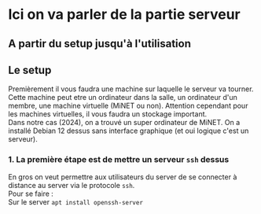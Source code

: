 # Ici on va parler de la partie serveur

## A partir du setup jusqu'à l'utilisation

## Le setup

Premièrement il vous faudra une machine sur laquelle le serveur va tourner. Cette machine peut etre un ordinateur dans la salle, un ordinateur d'un membre, une machine virtuelle (MiNET ou non). Attention cependant pour les machines virtuelles, il vous faudra un stockage important.  
Dans notre cas (2024), on a trouvé un super ordinateur de MiNET. On a installé Debian 12 dessus sans interface graphique (et oui logique c'est un serveur).  

### 1. La première étape est de mettre un serveur `ssh` dessus
En gros on veut permettre aux utilisateurs du server de se connecter à distance au server via le protocole `ssh`.  
Pour se faire :  
Sur le server  ```apt install openssh-server```